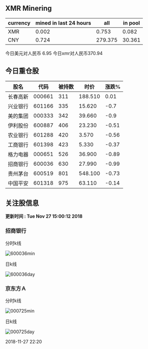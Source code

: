 ## XMR Minering

|currency|mined in last 24 hours|all|in pool|
|---|---|---|---|
|XMR|0.002|0.753|0.082|
|CNY|0.724|279.375|30.361|

今日美元对人民币 6.95	今日xmr对人民币370.94


## 今日重仓股 

|股名|代码|被持数|时价|涨跌%|
|---|---|---|---|---|
|长春高新|000661|311|188.510|0.01|
|兴业银行|601166|335|15.620|-0.7|
|美的集团|000333|342|39.660|-0.9|
|伊利股份|600887|406|23.230|-0.51|
|农业银行|601288|420|3.570|-0.56|
|工商银行|601398|423|5.330|-0.37|
|格力电器|000651|526|36.900|-0.89|
|招商银行|600036|630|27.990|-0.99|
|贵州茅台|600519|801|548.100|-0.73|
|中国平安|601318|975|63.110|-0.14|

## 关注股信息
**更新时间 : Tue Nov 27 15:00:12 2018**
### 招商银行 
分时k线

![600036min](http://image.sinajs.cn/newchart/min/n/sh600036.gif)

日k线

![600036day](http://image.sinajs.cn/newchart/daily/n/sh600036.gif)

### 京东方Ａ 
分时k线

![000725min](http://image.sinajs.cn/newchart/min/n/sz000725.gif)

日k线

![000725day](http://image.sinajs.cn/newchart/daily/n/sz000725.gif)

2018-11-27 22:20